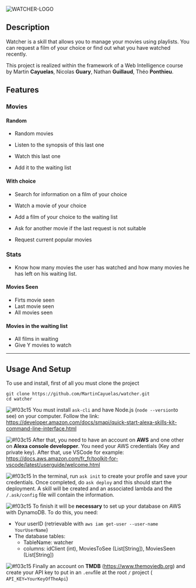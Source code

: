 ![WATCHER-LOGO](https://user-images.githubusercontent.com/23449337/68150609-62acea80-ff40-11e9-9b2c-ab79f34eba11.png)

## Description

Watcher is a skill that allows you to manage your movies using playlists. You can request a film of your choice or find out what you have watched recently.

This project is realized within the framework of a Web Intelligence course by Martin **Cayuelas**, Nicolas **Guary**, Nathan **Guillaud**, Théo **Ponthieu**.


## Features


### Movies
#### Random
- Random movies

- Listen to the synopsis of this last one

- Watch this last one

- Add it to the waiting list
#### With choice
- Search for information on a film of your choice

- Watch a movie of your choice

- Add a film of your choice to the waiting list
  
- Ask for another movie if the last request is not suitable

- Request current popular movies
  

### Stats
-  Know how many movies the user has watched and how many movies he has left on his waiting list.
#### Movies Seen
- Firts movie seen
- Last movie seen
- All movies seen

#### Movies in the waiting list
- All films in waiting
- Give Y movies to watch

-------------

## Usage And Setup

To use and install, first of all you must clone the project

```
git clone https://github.com/MartinCayuelas/watcher.git
cd watcher
```

![#f03c15](https://placehold.it/15/f03c15/000000?text=+) You must install `ask-cli` and have Node.js (`node --version`to see) on your computer. 
Follow the link: https://developer.amazon.com/docs/smapi/quick-start-alexa-skills-kit-command-line-interface.html 

![#f03c15](https://placehold.it/15/f03c15/000000?text=+) After that, you need to have an account on **AWS** and one other on **Alexa console developper**.
You need your AWS credentials (Key and private key).
After that, use VSCode for example: https://docs.aws.amazon.com/fr_fr/toolkit-for-vscode/latest/userguide/welcome.html

![#f03c15](https://placehold.it/15/f03c15/000000?text=+) In the terminal, run `ask init` to create your profile and save your credentials.
Once completed, do `ask deploy` and this should start the deployment. A skill will be created and an associated lambda and the `/.ask/config` file will contain the information.

![#f03c15](https://placehold.it/15/f03c15/000000?text=+) To finish it will be **necessary** to set up your database on AWS with DynamoDB. To do this, you need:
- Your userID (retrievable with `aws iam get-user --user-name YourUserName`)
- The database tables:
  - TableName: watcher
  - columns: idClient (int), MoviesToSee (List[String]), MoviesSeen (List[String])

![#f03c15](https://placehold.it/15/f03c15/000000?text=+) Finally an account on **TMDB** (https://www.themoviedb.org) and create your API key to put in an `.env`file at the root `/` project (` API_KEY=YourKeyOfTheApi`)



